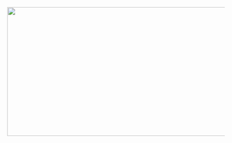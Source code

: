<a href="https://github.com/devxb/gitanimals">
<img
  src="https://render.gitanimals.org/farms/bobby-cmyk"
  width="600"
  height="300"
/>
</a>
